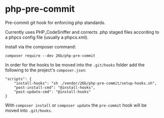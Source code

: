 # php-pre-commit
Pre-commit git hook for enforcing php standards.

Currently uses PHP_CodeSniffer and corrects .php staged files according to a phpcs config file (usually a phpcs.xml).

Install via the composer command:
```
composer require --dev 26b/php-pre-commit
```

In order for the hooks to be moved into the `.git/hooks` folder add the following to the project's `composer.json`:
```
"scripts": {
    "install-hooks": "sh ./vendor/26b/php-pre-commit/setup-hooks.sh",
    "post-install-cmd": "@install-hooks",
    "post-update-cmd": "@install-hooks"
}
```

With `composer install` or `composer update` the `pre-commit` hook will be moved into `.git/hooks`.
